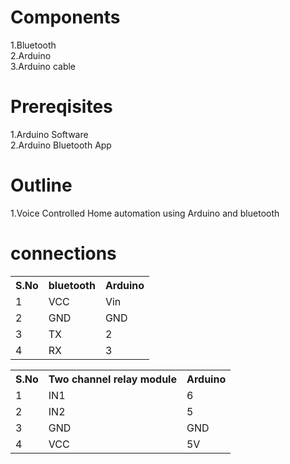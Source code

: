 # Components
1.Bluetooth<br>
2.Arduino<br>
3.Arduino cable<br>

# Prereqisites
1.Arduino Software<br>
2.Arduino Bluetooth App<br>

# Outline
1.Voice Controlled Home automation using Arduino and bluetooth<br>

# connections
<table>
  <tr>
    <th>S.No</th>
    <th>bluetooth</th>
    <th>Arduino</th>
  </tr>
  <tr>
    <td>1</td>
    <td>VCC</td>
    <td>Vin</td>
  </tr>
  <tr>
    <td>2</td>
    <td>GND</td>
    <td>GND</td>
  </tr>
  <tr>
    <td>3</td>
    <td>TX</td>
    <td>2</td>
  </tr>
  <tr>
    <td>4</td>
    <td>RX</td>
    <td>3</td>
  </tr>
  </table>
   <table>
  <tr>
    <th>S.No</th>
    <th>Two channel relay module</th>
    <th>Arduino</th>
  </tr>
  <tr>
    <td>1</td>
    <td>IN1</td>
    <td>6</td>
  </tr>
  <tr>
    <td>2</td>
    <td>IN2</td>
    <td>5</td>
  </tr>
  <tr>
    <td>3</td>
    <td>GND</td>
    <td>GND</td>
  </tr>
   <tr>
    <td>4</td>
    <td>VCC</td>
    <td>5V</td>
  </tr>
  </table>
